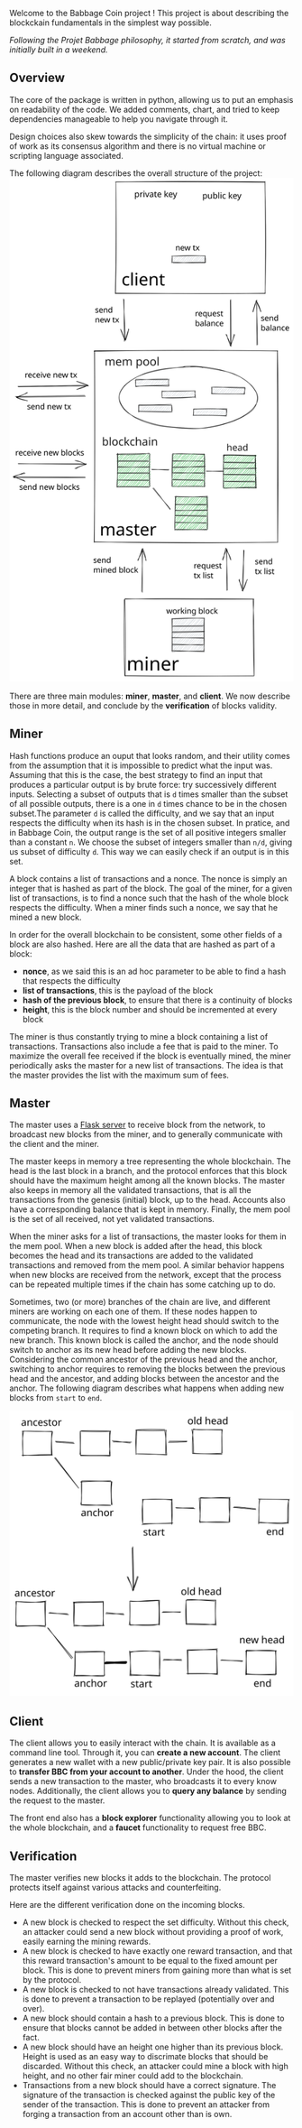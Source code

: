 Welcome to the Babbage Coin project ! This project is about describing the blockckain fundamentals in the simplest way possible.

*Following the Projet Babbage philosophy, it started from scratch, and was initially built in a weekend.*

## Overview

The core of the package is written in python, allowing us to put an emphasis on readability of the code. We added comments, chart, and tried to keep dependencies manageable to help you navigate through it.

Design choices also skew towards the simplicity of the chain: it uses proof of work as its consensus algorithm and there is no virtual machine or scripting language associated.

The following diagram describes the overall structure of the project:
![Code structure](structure.excalidraw.svg)

There are three main modules: **miner**, **master**, and **client**. We now describe those in more detail, and conclude by the **verification** of blocks validity.


## Miner

Hash functions produce an ouput that looks random, and their utility comes from the assumption that it is impossible to predict what the input was. Assuming that this is the case, the best strategy to find an input that produces a particular output is by brute force: try successively different inputs. Selecting a subset of outputs that is `d` times smaller than the subset of all possible outputs, there is a one in `d` times chance to be in the chosen subset.The parameter `d` is called the difficulty, and we say that an input respects the difficulty when its hash is in the chosen subset. In pratice, and in Babbage Coin, the output range is the set of all positive integers smaller than a constant `n`. We choose the subset of integers smaller than `n/d`, giving us subset of difficulty `d`. This way we can easily check if an output is in this set.

A block contains a list of transactions and a nonce. The nonce is simply an integer that is hashed as part of the block. The goal of the miner, for a given list of transactions, is to find a nonce such that the hash of the whole block respects the difficulty. When a miner finds such a nonce, we say that he mined a new block.

In order for the overall blockchain to be consistent, some other fields of a block are also hashed. Here are all the data that are hashed as part of a block:
- **nonce**, as we said this is an ad hoc parameter to be able to find a hash that respects the difficulty
- **list of transactions**, this is the payload of the block
- **hash of the previous block**, to ensure that there is a continuity of blocks
- **height**, this is the block number and should be incremented at every block

The miner is thus constantly trying to mine a block containing a list of transactions. Transactions also include a fee that is paid to the miner. To maximize the overall fee received if the block is eventually mined, the miner periodically asks the master for a new list of transactions. The idea is that the master provides the list with the maximum sum of fees.

## Master

The master uses a [Flask server]( https://flask.palletsprojects.com/) to receive block from the network, to broadcast new blocks from the miner, and to generally communicate with the client and the miner. 

The master keeps in memory a tree representing the whole blockchain. The head is the last block in a branch, and the protocol enforces that this block should have the maximum height among all the known blocks. The master also keeps in memory all the validated transactions, that is all the transactions from the genesis (initial) block, up to the head. Accounts also have a corresponding balance that is kept in memory. Finally, the mem pool is the set of all received, not yet validated transactions.

When the miner asks for a list of transactions, the master looks for them in the mem pool. When a new block is added after the head, this block becomes the head and its transactions are added to the validated transactions and removed from the mem pool. A similar behavior happens when new blocks are received from the network, except that the process can be repeated multiple times if the chain has some catching up to do.

Sometimes, two (or more) branches of the chain are live, and different miners are working on each one of them. If these nodes happen to communicate, the node with the lowest height head should switch to the competing branch. It requires to find a known block on which to add the new branch. This known block is called the anchor, and the node should switch to anchor as its new head before adding the new blocks. Considering the common ancestor of the previous head and the anchor, switching to anchor requires to removing the blocks between the previous head and the ancestor, and adding blocks between the ancestor and the anchor. The following diagram describes what happens when adding new blocks from `start` to `end`.

![Switching branches](fork.excalidraw.svg)

## Client

The client allows you to easily interact with the chain. It is available as a command line tool. Through it, you can **create a new account**. The client generates a new wallet with a new public/private key pair. It is also possible to **transfer BBC from your account to another**. Under the hood, the client sends a new transaction to the master, who broadcasts it to every know nodes. Additionally, the client allows you to **query any balance** by sending the request to the master.

The front end also has a **block explorer** functionality allowing you to look at the whole blockchain, and a **faucet** functionality to request free BBC.

## Verification

The master verifies new blocks it adds to the blockchain. The protocol protects itself against various attacks and counterfeiting.

Here are the different verification done on the incoming blocks.
- A new block is checked to respect the set difficulty. Without this check, an attacker could send a new block without providing a proof of work, easily earning the mining rewards.
- A new block is checked to have exactly one reward transaction, and that this reward transaction's amount to be equal to the fixed amount per block. This is done to prevent miners from gaining more than what is set by the protocol.
- A new block is checked to not have transactions already validated. This is done to prevent a transaction to be replayed (potentially over and over).
- A new block should contain a hash to a previous block. This is done to ensure that blocks cannot be added in between other blocks after the fact.
- A new block should have an height one higher than its previous block. Height is used as an easy way to discrimate blocks that should be discarded. Without this check, an attacker could mine a block with high height, and no other fair miner could add to the blockchain.
- Transactions from a new block should have a correct signature. The signature of the transaction is checked against the public key of the sender of the transaction. This is done to prevent an attacker from forging a transaction from an account other than is own.

